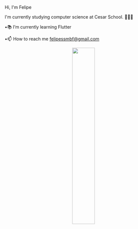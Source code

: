 Hi, I'm Felipe

I'm currently studying computer science at Cesar School. 👨🏻‍💻

•📚 I’m currently learning Flutter

•📫 How to reach me felipessmbf@gmail.com

<div align="center">
  <a href="https://github.com/felipesergiob">
  
  <img width="38%" src="https://github-readme-stats.vercel.app/api/top-langs/?username=felipesergiob&layout=compact&langs_count=7&theme=prussian"/>
<div>


